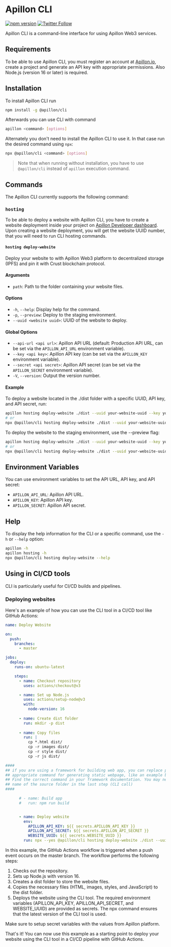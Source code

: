 # Apillon CLI

[![npm version](https://badge.fury.io/js/@apillon%2Fcli.svg)](https://badge.fury.io/js/@apillon%2Fcli)
[![Twitter Follow](https://img.shields.io/twitter/follow/Apillon?style=social)](https://twitter.com/intent/follow?screen_name=Apillon)

Apillon CLI is a command-line interface for using Apillon Web3 services.

## Requirements

To be able to use Apillon CLI, you must register an account at [Apillon.io](https://app.apillon.io), create a project and generate an API key with appropriate permissions. Also Node.js (version 16 or later) is required.

## Installation

To install Apillon CLI run

```bash
npm install -g @apillon/cli
```

Afterwards you can use CLI with command

```bash
apillon <command> [options]
```

Alternately you don't need to install the Apillon CLI to use it. In that case run the desired command using `npx`:

```bash
npx @apillon/cli <command> [options]
```

> Note that when running without installation, you have to use `@apillon/cli` instead of `apillon` execution command.

## Commands

The Apillon CLI currently supports the following command:

### `hosting`

To be able to deploy a website with Apillon CLI, you have to create a website deployment inside your project on [Apillon Developer dashboard](https://app.apillon.io/dashboard/service/hosting). Upon creating a website deployment, you will get the website UUID number, that you will need to run CLI hosting commands.

#### `hosting deploy-website`

Deploy your website to with Apillon Web3 platform to decentralized storage (IPFS) and pin it with Crust blockchain protocol.

#### Arguments

- `path`: Path to the folder containing your website files.

#### Options

- `-h`, `--help`: Display help for the command.
- `-p`, `--preview`: Deploy to the staging environment.
- `--uuid <website uuid>`: UUID of the website to deploy.

#### Global Options

- `--api-url <api url>`: Apillon API URL (default: Production API URL, can be set via the `APILLON_API_URL` environment variable).
- `--key <api key>`: Apillon API key (can be set via the `APILLON_KEY` environment variable).
- `--secret <api secret>`: Apillon API secret (can be set via the `APILLON_SECRET` environment variable).
- `-V`, `--version`: Output the version number.

#### Example

To deploy a website located in the ./dist folder with a specific UUID, API key, and API secret, run:

```bash
apillon hosting deploy-website ./dist --uuid your-website-uuid --key your-api-key --secret your-api-secret
# or
npx @apillon/cli hosting deploy-website ./dist --uuid your-website-uuid --key your-api-key --secret your-api-secret
```

To deploy the website to the staging environment, use the --preview flag:

```bash
apillon hosting deploy-website ./dist --uuid your-website-uuid --key your-api-key --secret your-api-secret --preview
# or
npx @apillon/cli hosting deploy-website ./dist --uuid your-website-uuid --key your-api-key --secret your-api-secret --preview
```

## Environment Variables

You can use environment variables to set the API URL, API key, and API secret:

- `APILLON_API_URL`: Apillon API URL.
- `APILLON_KEY`: Apillon API key.
- `APILLON_SECRET`: Apillon API secret.

## Help

To display the help information for the CLI or a specific command, use the `-h` or `--help` option:

```sh
apillon -h
apillon hosting -h
npx @apillon/cli hosting deploy-website --help
```

## Using in CI/CD tools

CLI is particularly useful for CI/CD builds and pipelines.

### Deploying websites

Here's an example of how you can use the CLI tool in a CI/CD tool like GitHub Actions:

```yml
name: Deploy Website

on:
  push:
    branches:
      - master

jobs:
  deploy:
    runs-on: ubuntu-latest

    steps:
      - name: Checkout repository
        uses: actions/checkout@v3

      - name: Set up Node.js
        uses: actions/setup-node@v3
        with:
          node-version: 16
      
      - name: Create dist folder
        run: mkdir -p dist
          
      - name: Copy files
        run: |
          cp *.html dist/
          cp -r images dist/
          cp -r style dist/
          cp -r js dist/

####
## if you are using a framework for building web app, you can replace previous two step with the 
## appropriate command for generating static webpage, like an example bellow.
## Find the correct command in your framework documentation. You may need to to change the 
## name of the source folder in the last step (CLI call)
####

      # - name: Build app
      #   run: npm run build


      - name: Deploy website
        env:
          APILLON_API_KEY: ${{ secrets.APILLON_API_KEY }}
          APILLON_API_SECRET: ${{ secrets.APILLON_API_SECRET }}
          WEBSITE_UUID: ${{ secrets.WEBSITE_UUID }}
        run: npx --yes @apillon/cli hosting deploy-website ./dist --uuid $WEBSITE_UUID --key $APILLON_API_KEY --secret $APILLON_API_SECRET
```

In this example, the GitHub Actions workflow is triggered when a push event occurs on the master branch. The workflow performs the following steps:

1. Checks out the repository.
2. Sets up Node.js with version 16.
3. Creates a dist folder to store the website files.
4. Copies the necessary files (HTML, images, styles, and JavaScript) to the dist folder.
5. Deploys the website using the CLI tool. The required environment variables (APILLON_API_KEY, APILLON_API_SECRET, and WEBSITE_UUID) are provided as secrets. The npx command ensures that the latest version of the CLI tool is used.

Make sure to setup secret variables with the values from Apillon platform.

That's it! You can now use this example as a starting point to deploy your website using the CLI tool in a CI/CD pipeline with GitHub Actions.

